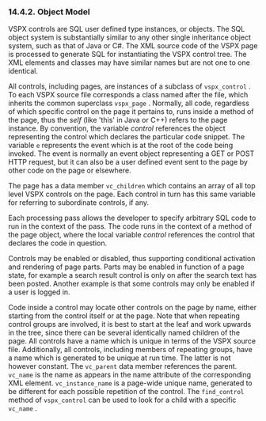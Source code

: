 <div id="vspxobjectmodel" class="section">

<div class="titlepage">

<div>

<div>

### 14.4.2. Object Model

</div>

</div>

</div>

VSPX controls are SQL user defined type instances, or objects. The SQL
object system is substantially similar to any other single inheritance
object system, such as that of Java or C#. The XML source code of the
VSPX page is processed to generate SQL for instantiating the VSPX
control tree. The XML elements and classes may have similar names but
are not one to one identical.

All controls, including pages, are instances of a subclass of
`vspx_control` . To each VSPX source file corresponds a class named
after the file, which inherits the common superclass `vspx_page` .
Normally, all code, regardless of which specific control on the page it
pertains to, runs inside a method of the page, thus the
<span class="emphasis">*self*</span> (like 'this' in Java or C++) refers
to the page instance. By convention, the variable
<span class="emphasis">*control*</span> references the object
representing the control which declares the particular code snippet. The
variable `e` represents the event which is at the root of the code being
invoked. The event is normally an event object representing a GET or
POST HTTP request, but it can also be a user defined event sent to the
page by other code on the page or elsewhere.

The page has a data member `vc_children` which contains an array of all
top level VSPX controls on the page. Each control in turn has this same
variable for referring to subordinate controls, if any.

Each processing pass allows the developer to specify arbitrary SQL code
to run in the context of the pass. The code runs in the context of a
method of the page object, where the local variable
<span class="emphasis">*control*</span> references the control that
declares the code in question.

Controls may be enabled or disabled, thus supporting conditional
activation and rendering of page parts. Parts may be enabled in function
of a page state, for example a search result control is only on after
the search text has been posted. Another example is that some controls
may only be enabled if a user is logged in.

Code inside a control may locate other controls on the page by name,
either starting from the control itself or at the page. Note that when
repeating control groups are involved, it is best to start at the leaf
and work upwards in the tree, since there can be several identically
named children of the page. All controls have a name which is unique in
terms of the VSPX source file. Additionally, all controls, including
members of repeating groups, have a name which is generated to be unique
at run time. The latter is not however constant. The `vc_parent` data
member references the parent. `vc_name` is the name as appears in the
name attribute of the corresponding XML element. `vc_instance_name` is a
page-wide unique name, generated to be different for each possible
repetition of the control. The `find_control` method of `vspx_control`
can be used to look for a child with a specific `vc_name` .

</div>

